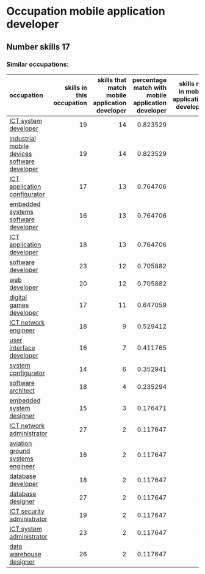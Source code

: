 # Occupation mobile application developer
## Number skills 17
### Similar occupations:
| occupation                                                                                      |   skills in this occupation |   skills that match mobile application developer |   percentage match with mobile application developer |   skills not in mobile application developer |
|:------------------------------------------------------------------------------------------------|----------------------------:|-------------------------------------------------:|-----------------------------------------------------:|---------------------------------------------:|
| [ICT system developer](ICT_system_developer.md)                                                 |                          19 |                                               14 |                                             0.823529 |                                            5 |
| [industrial mobile devices software developer](industrial_mobile_devices_software_developer.md) |                          19 |                                               14 |                                             0.823529 |                                            5 |
| [ICT application configurator](ICT_application_configurator.md)                                 |                          17 |                                               13 |                                             0.764706 |                                            4 |
| [embedded systems software developer](embedded_systems_software_developer.md)                   |                          16 |                                               13 |                                             0.764706 |                                            3 |
| [ICT application developer](ICT_application_developer.md)                                       |                          18 |                                               13 |                                             0.764706 |                                            5 |
| [software developer](software_developer.md)                                                     |                          23 |                                               12 |                                             0.705882 |                                           11 |
| [web developer](web_developer.md)                                                               |                          20 |                                               12 |                                             0.705882 |                                            8 |
| [digital games developer](digital_games_developer.md)                                           |                          17 |                                               11 |                                             0.647059 |                                            6 |
| [ICT network engineer](ICT_network_engineer.md)                                                 |                          18 |                                                9 |                                             0.529412 |                                            9 |
| [user interface developer](user_interface_developer.md)                                         |                          16 |                                                7 |                                             0.411765 |                                            9 |
| [system configurator](system_configurator.md)                                                   |                          14 |                                                6 |                                             0.352941 |                                            8 |
| [software architect](software_architect.md)                                                     |                          18 |                                                4 |                                             0.235294 |                                           14 |
| [embedded system designer](embedded_system_designer.md)                                         |                          15 |                                                3 |                                             0.176471 |                                           12 |
| [ICT network administrator](ICT_network_administrator.md)                                       |                          27 |                                                2 |                                             0.117647 |                                           25 |
| [aviation ground systems engineer](aviation_ground_systems_engineer.md)                         |                          16 |                                                2 |                                             0.117647 |                                           14 |
| [database developer](database_developer.md)                                                     |                          18 |                                                2 |                                             0.117647 |                                           16 |
| [database designer](database_designer.md)                                                       |                          27 |                                                2 |                                             0.117647 |                                           25 |
| [ICT security administrator](ICT_security_administrator.md)                                     |                          19 |                                                2 |                                             0.117647 |                                           17 |
| [ICT system administrator](ICT_system_administrator.md)                                         |                          23 |                                                2 |                                             0.117647 |                                           21 |
| [data warehouse designer](data_warehouse_designer.md)                                           |                          26 |                                                2 |                                             0.117647 |                                           24 |
